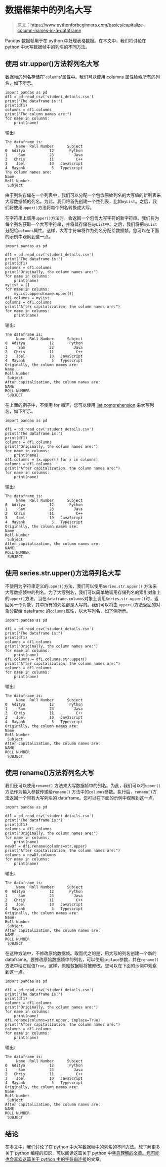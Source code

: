 # 数据框架中的列名大写

> 原文：<https://www.pythonforbeginners.com/basics/capitalize-column-names-in-a-dataframe>

Pandas 数据帧用于在 python 中处理表格数据。在本文中，我们将讨论在 python 中大写数据帧中的列名的不同方法。

## 使用 str.upper()方法将列名大写

数据帧的列名存储在'`columns`'属性中。我们可以使用 columns 属性检索所有的列名，如下所示。

```
import pandas as pd
df1 = pd.read_csv('student_details.csv')
print("The dataframe is:")
print(df1)
columns = df1.columns
print("The column names are:")
for name in columns:
    print(name)
```

输出:

```
The dataframe is:
     Name  Roll Number      Subject
0  Aditya           12       Python
1     Sam           23         Java
2   Chris           11          C++
3    Joel           10   JavaScript
4  Mayank            5   Typescript
The column names are:
Name
Roll Number
 Subject 
```

由于列名存储在一个列表中，我们可以分配一个包含原始列名的大写值的新列表来大写数据帧的列名。为此，我们将首先创建一个空列表，比如`myList`。之后，我们将使用`upper()`方法将每个列名转换成大写。

在字符串上调用`upper()`方法时，会返回一个包含大写字符的新字符串。我们将为每个列名获取一个大写字符串，并将其存储在`myList`中。之后，我们将把`myList`分配给`columns`属性。这样，大写字符串将作为列名分配给数据帧。您可以在下面的示例中观察到这一点。

```
import pandas as pd

df1 = pd.read_csv('student_details.csv')
print("The dataframe is:")
print(df1)
columns = df1.columns
print("Originally, the column names are:")
for name in columns:
    print(name)
myList = []
for name in columns:
    myList.append(name.upper())
df1.columns = myList
columns = df1.columns
print("After capitalization, the column names are:")
for name in columns:
    print(name)
```

输出:

```
The dataframe is:
     Name  Roll Number      Subject
0  Aditya           12       Python
1     Sam           23         Java
2   Chris           11          C++
3    Joel           10   JavaScript
4  Mayank            5   Typescript
Originally, the column names are:
Name
Roll Number
 Subject
After capitalization, the column names are:
NAME
ROLL NUMBER
 SUBJECT
```

在上面的例子中，不使用 for 循环，您可以使用 [list comprehension](https://www.pythonforbeginners.com/basics/list-comprehensions-in-python) 来大写列名，如下所示。

```
import pandas as pd

df1 = pd.read_csv('student_details.csv')
print("The dataframe is:")
print(df1)
columns = df1.columns
print("Originally, the column names are:")
for name in columns:
    print(name)
df1.columns = [x.upper() for x in columns]
columns = df1.columns
print("After capitalization, the column names are:")
for name in columns:
    print(name)
```

输出:

```
The dataframe is:
     Name  Roll Number      Subject
0  Aditya           12       Python
1     Sam           23         Java
2   Chris           11          C++
3    Joel           10   JavaScript
4  Mayank            5   Typescript
Originally, the column names are:
Name
Roll Number
 Subject
After capitalization, the column names are:
NAME
ROLL NUMBER
 SUBJECT
```

## 使用 series.str.upper()方法将列名大写

不使用为字符串定义的`upper()`方法，我们可以使用`Series.str.upper()` 方法来大写数据帧中的列名。为了大写列名，我们可以简单地调用存储列名的索引对象上的`upper()`方法。当在`dataframe.columns`对象上调用`Series.str.upper()`时，返回另一个对象，其中所有的列名都是大写的。我们可以将由 `upper()`方法返回的对象分配给 dataframe 的`columns`属性，以大写列名，如下例所示。

```
import pandas as pd

df1 = pd.read_csv('student_details.csv')
print("The dataframe is:")
print(df1)
columns = df1.columns
print("Originally, the column names are:")
for name in columns:
    print(name)
df1.columns = df1.columns.str.upper()
print("After capitalization, the column names are:")
columns = df1.columns
for name in columns:
    print(name)
```

输出:

```
The dataframe is:
     Name  Roll Number      Subject
0  Aditya           12       Python
1     Sam           23         Java
2   Chris           11          C++
3    Joel           10   JavaScript
4  Mayank            5   Typescript
Originally, the column names are:
Name
Roll Number
 Subject
After capitalization, the column names are:
NAME
ROLL NUMBER
 SUBJECT
```

## 使用 rename()方法将列名大写

我们还可以使用`rename()` 方法来大写数据帧中的列名。为此，我们可以将`upper()`方法作为输入参数传递给`rename()` 方法中的`columns`参数。执行后，`rename()`方法返回一个带有大写列名的 dataframe。您可以在下面的示例中观察到这一点。

```
import pandas as pd

df1 = pd.read_csv('student_details.csv')
print("The dataframe is:")
print(df1)
columns = df1.columns
print("Originally, the column names are:")
for name in columns:
    print(name)
newDf = df1.rename(columns=str.upper)
print("After capitalization, the column names are:")
columns = newDf.columns
for name in columns:
    print(name)
```

输出:

```
The dataframe is:
     Name  Roll Number      Subject
0  Aditya           12       Python
1     Sam           23         Java
2   Chris           11          C++
3    Joel           10   JavaScript
4  Mayank            5   Typescript
Originally, the column names are:
Name
Roll Number
 Subject
After capitalization, the column names are:
NAME
ROLL NUMBER
 SUBJECT
```

在这种方法中，不修改原始数据帧。取而代之的是，用大写的列名创建一个新的 dataframe。要修改原始数据帧中的列名，可以使用`inplace`参数，并在`rename()`方法中给它赋值`True`。这样，原始数据帧将被修改。您可以在下面的示例中观察到这一点。

```
import pandas as pd

df1 = pd.read_csv('student_details.csv')
print("The dataframe is:")
print(df1)
columns = df1.columns
print("Originally, the column names are:")
for name in columns:
    print(name)
df1.rename(columns=str.upper, inplace=True)
print("After capitalization, the column names are:")
columns = df1.columns
for name in columns:
    print(name)
```

输出:

```
The dataframe is:
     Name  Roll Number      Subject
0  Aditya           12       Python
1     Sam           23         Java
2   Chris           11          C++
3    Joel           10   JavaScript
4  Mayank            5   Typescript
Originally, the column names are:
Name
Roll Number
 Subject
After capitalization, the column names are:
NAME
ROLL NUMBER
 SUBJECT
```

## 结论

在本文中，我们讨论了在 python 中大写数据帧中的列名的不同方法。想了解更多关于 python 编程的知识，可以阅读这篇关于 python 中[字典理解的文章。您可能也会喜欢这篇关于 python 中的](https://www.pythonforbeginners.com/dictionary/dictionary-comprehension-in-python)[字符串连接](https://www.pythonforbeginners.com/concatenation/string-concatenation-and-formatting-in-python)的文章。